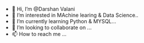 - 👋 Hi, I’m @Darshan Valani
- 👀 I’m interested in MAchine learing & Data Science..
- 🌱 I’m currently learning Python & MYSQL...
- 💞️ I’m looking to collaborate on ...
- 📫 How to reach me ...

<!---
1111898/1111898 is a ✨ special ✨ repository because its `README.md` (this file) appears on your GitHub profile.
You can click the Preview link to take a look at your changes.
--->
